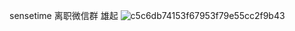 sensetime 离职微信群  雄起
![c5c6db74153f67953f79e55cc2f9b43](https://github.com/Zz20241024/stlz_group/assets/21235078/782aa713-4258-4e73-ae05-bfc53c98df55)





